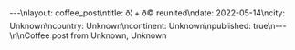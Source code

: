 ---\nlayout: coffee_post\ntitle: ð¦ + ð© reunited\ndate: 2022-05-14\ncity: Unknown\ncountry: Unknown\ncontinent: Unknown\npublished: true\n---\n\nCoffee post from Unknown, Unknown